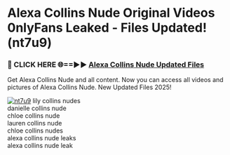# Alexa Collins Nude Original Videos 0nlyFans Leaked - Files Updated! (nt7u9)

<h3>🔴 CLICK HERE 🌐==►► <a href="https://tinyurl.com/yc6ubb5a" rel="nofollow">Alexa Collins Nude Updated Files</a></h3>

Get Alexa Collins Nude and all content. Now you can access all videos and pictures of Alexa Collins Nude. New Updated Files 2025!

[![nt7u9](https://i.imgur.com/7eu0CRL.gif)](https://tinyurl.com/yc6ubb5a)
lily collins nudes<br>
danielle collins nude<br>
chloe collins nude<br>
lauren collins nude<br>
chloe collins nudes<br>
alexa collins nude leaks<br>
alexa collins nude leak